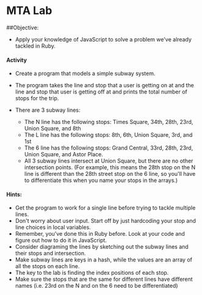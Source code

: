 # MTA Lab

##Objective:
* Apply your knowledge of JavaScript to solve a problem we've already tackled in Ruby.

#### Activity
* Create a program that models a simple subway system.

* The program takes the line and stop that a user is getting on at and the line
and stop that user is getting off at and prints the total number of stops for the trip.
* There are 3 subway lines:
  * The N line has the following stops: Times Square, 34th, 28th, 23rd, Union Square, and 8th
  * The L line has the following stops: 8th, 6th, Union Square, 3rd, and 1st
  * The 6 line has the following stops: Grand Central, 33rd, 28th, 23rd, Union Square, and Astor Place.
  * All 3 subway lines intersect at Union Square, but there are no other intersection points. (For example, this means the 28th stop on the N line is different than the 28th street stop on the 6 line, so you'll have to differentiate this when you name your stops in the arrays.)


#### Hints:
* Get the program to work for a single line before trying to tackle multiple lines.
* Don't worry about user input. Start off by just hardcoding your stop and line choices in local variables.
* Remember, you've done this in Ruby before. Look at your code and figure out how to do it in JavaScript.
* Consider diagraming the lines by sketching out the subway lines and their stops and intersection.
* Make subway lines are keys in a hash, while the values are an array of all the stops on each line.
* The key to the lab is finding the index positions of each stop.
* Make sure the stops that are the same for different lines have different names (i.e. 23rd on the N and on the 6 need to be differentiated)